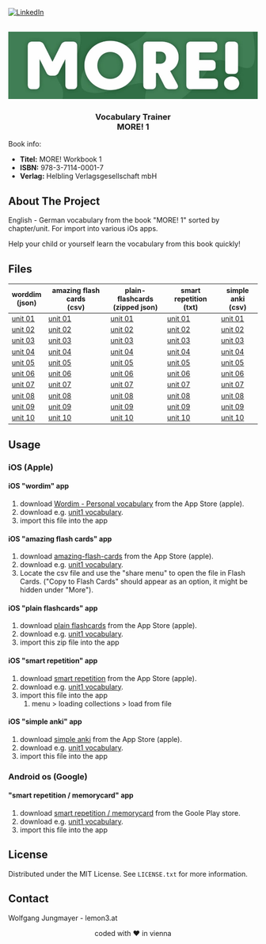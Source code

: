 <!-- PROJECT SHIELDS -->
[![LinkedIn][linkedin-shield]][linkedin-url]

<!-- PROJECT LOGO -->
<br />
<div align="center">
  <a href="https://github.com/lemon3/orfdl">
    <img src="https://raw.githubusercontent.com/lemon3/vocabulary/main/_assets/more.jpg" alt="Logo" width="640" height="auto">
  </a>
  <h3 align="center">Vocabulary Trainer<br>
  MORE! 1</h3>
</div>

Book info:
* **Titel:** MORE! Workbook 1
* **ISBN:**	978-3-7114-0001-7<br>
* **Verlag:**	Helbling Verlagsgesellschaft mbH<br>

## About The Project

English - German vocabulary from the book "MORE! 1" sorted by chapter/unit. For import into various iOs apps.

Help your child or yourself learn the vocabulary from this book quickly!

## Files
| worddim<br>(json) | amazing flash cards<br>(csv) | plain-flashcards<br>(zipped json) | smart repetition<br>(txt) | simple anki<br>(csv) |
|-------|-------|-------|-------|-------|
| [unit 01](https://raw.githubusercontent.com/lemon3/vocabulary/main/dist/wordim/more1-unit01.wordim) | [unit 01](https://raw.githubusercontent.com/lemon3/vocabulary/main/dist/amazing-flash-cards/more1-unit01.csv) | [unit 01](https://raw.githubusercontent.com/lemon3/vocabulary/main/dist/plain-flashcards/more1-unit01.zip) | [unit 01](https://raw.githubusercontent.com/lemon3/vocabulary/main/dist/smart-repetition/more1-unit01.txt) | [unit 01](https://raw.githubusercontent.com/lemon3/vocabulary/main/dist/csv-file/more1-unit01.csv) |
| [unit 02](https://raw.githubusercontent.com/lemon3/vocabulary/main/dist/wordim/more1-unit02.wordim) | [unit 02](https://raw.githubusercontent.com/lemon3/vocabulary/main/dist/amazing-flash-cards/more1-unit02.csv) | [unit 02](https://raw.githubusercontent.com/lemon3/vocabulary/main/dist/plain-flashcards/more1-unit02.zip) | [unit 02](https://raw.githubusercontent.com/lemon3/vocabulary/main/dist/smart-repetition/more1-unit02.txt) | [unit 02](https://raw.githubusercontent.com/lemon3/vocabulary/main/dist/csv-file/more1-unit02.csv) |
| [unit 03](https://raw.githubusercontent.com/lemon3/vocabulary/main/dist/wordim/more1-unit03.wordim) | [unit 03](https://raw.githubusercontent.com/lemon3/vocabulary/main/dist/amazing-flash-cards/more1-unit03.csv) | [unit 03](https://raw.githubusercontent.com/lemon3/vocabulary/main/dist/plain-flashcards/more1-unit03.zip) | [unit 03](https://raw.githubusercontent.com/lemon3/vocabulary/main/dist/smart-repetition/more1-unit03.txt) | [unit 03](https://raw.githubusercontent.com/lemon3/vocabulary/main/dist/csv-file/more1-unit03.csv) |
| [unit 04](https://raw.githubusercontent.com/lemon3/vocabulary/main/dist/wordim/more1-unit04.wordim) | [unit 04](https://raw.githubusercontent.com/lemon3/vocabulary/main/dist/amazing-flash-cards/more1-unit04.csv) | [unit 04](https://raw.githubusercontent.com/lemon3/vocabulary/main/dist/plain-flashcards/more1-unit04.zip) | [unit 04](https://raw.githubusercontent.com/lemon3/vocabulary/main/dist/smart-repetition/more1-unit04.txt) | [unit 04](https://raw.githubusercontent.com/lemon3/vocabulary/main/dist/csv-file/more1-unit04.csv) |
| [unit 05](https://raw.githubusercontent.com/lemon3/vocabulary/main/dist/wordim/more1-unit05.wordim) | [unit 05](https://raw.githubusercontent.com/lemon3/vocabulary/main/dist/amazing-flash-cards/more1-unit05.csv) | [unit 05](https://raw.githubusercontent.com/lemon3/vocabulary/main/dist/plain-flashcards/more1-unit05.zip) | [unit 05](https://raw.githubusercontent.com/lemon3/vocabulary/main/dist/smart-repetition/more1-unit05.txt) | [unit 05](https://raw.githubusercontent.com/lemon3/vocabulary/main/dist/csv-file/more1-unit05.csv) |
| [unit 06](https://raw.githubusercontent.com/lemon3/vocabulary/main/dist/wordim/more1-unit06.wordim) | [unit 06](https://raw.githubusercontent.com/lemon3/vocabulary/main/dist/amazing-flash-cards/more1-unit06.csv) | [unit 06](https://raw.githubusercontent.com/lemon3/vocabulary/main/dist/plain-flashcards/more1-unit06.zip) | [unit 06](https://raw.githubusercontent.com/lemon3/vocabulary/main/dist/smart-repetition/more1-unit06.txt) | [unit 06](https://raw.githubusercontent.com/lemon3/vocabulary/main/dist/csv-file/more1-unit06.csv) |
| [unit 07](https://raw.githubusercontent.com/lemon3/vocabulary/main/dist/wordim/more1-unit07.wordim) | [unit 07](https://raw.githubusercontent.com/lemon3/vocabulary/main/dist/amazing-flash-cards/more1-unit07.csv) | [unit 07](https://raw.githubusercontent.com/lemon3/vocabulary/main/dist/plain-flashcards/more1-unit07.zip) | [unit 07](https://raw.githubusercontent.com/lemon3/vocabulary/main/dist/smart-repetition/more1-unit07.txt) | [unit 07](https://raw.githubusercontent.com/lemon3/vocabulary/main/dist/csv-file/more1-unit07.csv) |
| [unit 08](https://raw.githubusercontent.com/lemon3/vocabulary/main/dist/wordim/more1-unit08.wordim) | [unit 08](https://raw.githubusercontent.com/lemon3/vocabulary/main/dist/amazing-flash-cards/more1-unit08.csv) | [unit 08](https://raw.githubusercontent.com/lemon3/vocabulary/main/dist/plain-flashcards/more1-unit08.zip) | [unit 08](https://raw.githubusercontent.com/lemon3/vocabulary/main/dist/smart-repetition/more1-unit08.txt) | [unit 08](https://raw.githubusercontent.com/lemon3/vocabulary/main/dist/csv-file/more1-unit08.csv) |
| [unit 09](https://raw.githubusercontent.com/lemon3/vocabulary/main/dist/wordim/more1-unit09.wordim) | [unit 09](https://raw.githubusercontent.com/lemon3/vocabulary/main/dist/amazing-flash-cards/more1-unit09.csv) | [unit 09](https://raw.githubusercontent.com/lemon3/vocabulary/main/dist/plain-flashcards/more1-unit09.zip) | [unit 09](https://raw.githubusercontent.com/lemon3/vocabulary/main/dist/smart-repetition/more1-unit09.txt) | [unit 09](https://raw.githubusercontent.com/lemon3/vocabulary/main/dist/csv-file/more1-unit09.csv) |
| [unit 10](https://raw.githubusercontent.com/lemon3/vocabulary/main/dist/wordim/more1-unit10.wordim) | [unit 10](https://raw.githubusercontent.com/lemon3/vocabulary/main/dist/amazing-flash-cards/more1-unit10.csv) | [unit 10](https://raw.githubusercontent.com/lemon3/vocabulary/main/dist/plain-flashcards/more1-unit10.zip) | [unit 10](https://raw.githubusercontent.com/lemon3/vocabulary/main/dist/smart-repetition/more1-unit10.txt) | [unit 10](https://raw.githubusercontent.com/lemon3/vocabulary/main/dist/csv-file/more1-unit10.csv) |

## Usage
### iOS (Apple)
#### iOS "wordim" app
1) download [Wordim - Personal vocabulary](https://apps.apple.com/us/app/wordim-personal-vocabulary/id1662281843) from the App Store (apple).
2) download e.g. [unit1 vocabulary](https://raw.githubusercontent.com/lemon3/vocabulary/main/dist/wordim/more1-unit01.wordim).
3) import this file into the app

#### iOS "amazing flash cards" app
1) download [amazing-flash-cards](https://apps.apple.com/at/app/amazing-flash-cards/id1511674871) from the App Store (apple).
2) download e.g. [unit1 vocabulary](https://raw.githubusercontent.com/lemon3/vocabulary/main/dist/amazing-flash-cards/more1-unit01.csv).
3) Locate the csv file and use the "share menu" to open the file in Flash Cards. ("Copy to Flash Cards" should appear as an option, it might be hidden under "More").

#### iOS "plain flashcards" app
1) download [plain flashcards](https://apps.apple.com/at/app/plain-flashcards/id971833934) from the App Store (apple).
2) download e.g. [unit1 vocabulary](https://raw.githubusercontent.com/lemon3/vocabulary/main/dist/plain-flashcards/more1-unit01.zip).
3) import this zip file into the app

#### iOS "smart repetition" app
1) download [smart repetition](https://apps.apple.com/us/app/smart-repetition/id1556865655) from the App Store (apple).
2) download e.g. [unit1 vocabulary](https://raw.githubusercontent.com/lemon3/vocabulary/main/dist/text-file/more1-unit01.txt).
3) import this file into the app
   1) menu > loading collections > load from file

#### iOS "simple anki" app
1) download [simple anki](https://apps.apple.com/us/app/simple-anki/id1625870857) from the App Store (apple).
2) download e.g. [unit1 vocabulary](https://raw.githubusercontent.com/lemon3/vocabulary/main/dist/csv-file/more1-unit01.csv).
3) import this file into the app

### Android os (Google)
#### "smart repetition / memorycard" app
1) download [smart repetition / memorycard](https://play.google.com/store/apps/details?id=com.kuraeva.memorycard) from the Goole Play store.
2) download e.g. [unit1 vocabulary](https://raw.githubusercontent.com/lemon3/vocabulary/main/dist/text-file/more1-unit01.txt).
3) import this file into the app


## License
Distributed under the MIT License. See `LICENSE.txt` for more information.

<!-- CONTACT -->
## Contact
Wolfgang Jungmayer - lemon3.at

<div align="center">coded with ❤ in vienna</div>

<!-- MARKDOWN LINKS & IMAGES -->
[linkedin-shield]: https://img.shields.io/badge/-LinkedIn-black.svg?style=for-the-badge&logo=linkedin&colorB=555
[linkedin-url]: https://www.linkedin.com/in/wolfgangjungmayer/
